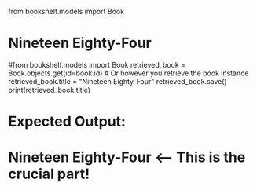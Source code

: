 from bookshelf.models import Book

# Nineteen Eighty-Four
#from bookshelf.models import Book
retrieved_book = Book.objects.get(id=book.id) # Or however you retrieve the book instance
retrieved_book.title = "Nineteen Eighty-Four"
retrieved_book.save()
print(retrieved_book.title)

# Expected Output:
# Nineteen Eighty-Four  <-- This is the crucial part!